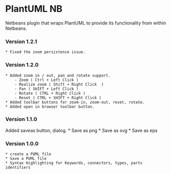 # PlantUML NB

Netbeans plugin that wraps PlantUML to provide its functionality from within Netbeans.

### Version 1.2.1
    * Fixed the zoom persistence issue.

### Version 1.2.0
    * Added zoom in / out, pan and rotate support.
        - Zoom ( Ctrl + Left Click )
        - Realize zoom ( Shift + Right Click  )
        - Pan ( SHIFT + Left Click )
        - Rotate ( CTRL + Right Click ) 
        - Reset ( CTRL + SHIFT + Right Click )
    * Added toolbar buttons for zoom-in, zoom-out, reset, rotate.
    * Added open in browser toolbar button.

### Version 1.1.0

Added saveas button, dialog. 
    * Save as png 
    * Save as svg
    * Save as eps

### Version 1.0.0

    * create a PUML file
    * Save a PUML file
    * Syntax Highlighting for Keywords, connectors, types, parts identifiers 
